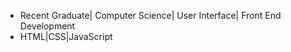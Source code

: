 
-  Recent Graduate| Computer Science| User Interface| Front End Development 
-  HTML|CSS|JavaScript


